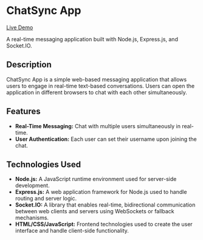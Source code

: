 # ChatSync App

[Live Demo](https://chatsync-production.up.railway.app/)

A real-time messaging application built with Node.js, Express.js, and Socket.IO.

## Description

ChatSync App is a simple web-based messaging application that allows users to engage in real-time text-based conversations. Users can open the application in different browsers to chat with each other simultaneously.

## Features

- **Real-Time Messaging:** Chat with multiple users simultaneously in real-time.
- **User Authentication:** Each user can set their username upon joining the chat.

## Technologies Used

- **Node.js:** A JavaScript runtime environment used for server-side development.
- **Express.js:** A web application framework for Node.js used to handle routing and server logic.
- **Socket.IO:** A library that enables real-time, bidirectional communication between web clients and servers using WebSockets or fallback mechanisms.
- **HTML/CSS/JavaScript:** Frontend technologies used to create the user interface and handle client-side functionality.

